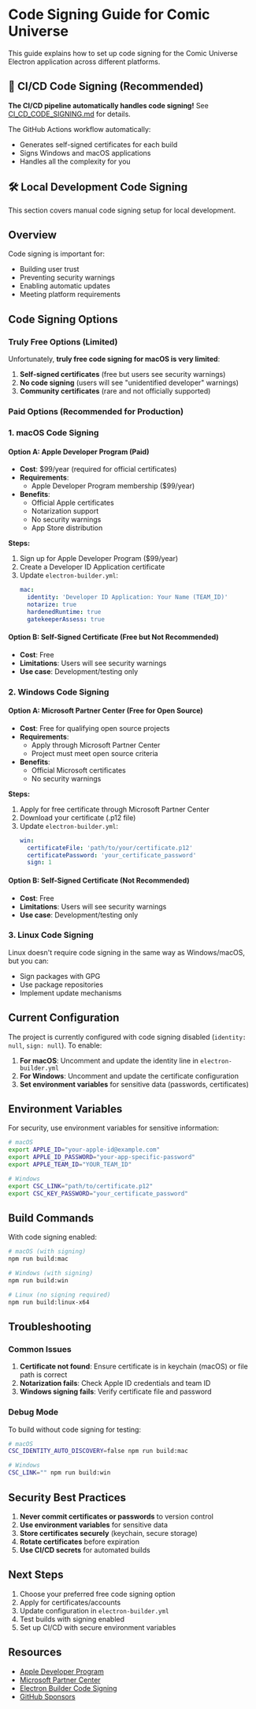 # Code Signing Guide for Comic Universe

This guide explains how to set up code signing for the Comic Universe Electron application across different platforms.

## 🚀 CI/CD Code Signing (Recommended)

**The CI/CD pipeline automatically handles code signing!** See [CI_CD_CODE_SIGNING.md](./CI_CD_CODE_SIGNING.md) for details.

The GitHub Actions workflow automatically:

- Generates self-signed certificates for each build
- Signs Windows and macOS applications
- Handles all the complexity for you

## 🛠️ Local Development Code Signing

This section covers manual code signing setup for local development.

## Overview

Code signing is important for:

- Building user trust
- Preventing security warnings
- Enabling automatic updates
- Meeting platform requirements

## Code Signing Options

### Truly Free Options (Limited)

Unfortunately, **truly free code signing for macOS is very limited**:

1. **Self-signed certificates** (free but users see security warnings)
2. **No code signing** (users will see "unidentified developer" warnings)
3. **Community certificates** (rare and not officially supported)

### Paid Options (Recommended for Production)

### 1. macOS Code Signing

#### Option A: Apple Developer Program (Paid)

- **Cost**: $99/year (required for official certificates)
- **Requirements**:
  - Apple Developer Program membership ($99/year)
- **Benefits**:
  - Official Apple certificates
  - Notarization support
  - No security warnings
  - App Store distribution

**Steps:**

1. Sign up for Apple Developer Program ($99/year)
2. Create a Developer ID Application certificate
3. Update `electron-builder.yml`:
   ```yaml
   mac:
     identity: 'Developer ID Application: Your Name (TEAM_ID)'
     notarize: true
     hardenedRuntime: true
     gatekeeperAssess: true
   ```

#### Option B: Self-Signed Certificate (Free but Not Recommended)

- **Cost**: Free
- **Limitations**: Users will see security warnings
- **Use case**: Development/testing only

### 2. Windows Code Signing

#### Option A: Microsoft Partner Center (Free for Open Source)

- **Cost**: Free for qualifying open source projects
- **Requirements**:
  - Apply through Microsoft Partner Center
  - Project must meet open source criteria
- **Benefits**:
  - Official Microsoft certificates
  - No security warnings

**Steps:**

1. Apply for free certificate through Microsoft Partner Center
2. Download your certificate (.p12 file)
3. Update `electron-builder.yml`:
   ```yaml
   win:
     certificateFile: 'path/to/your/certificate.p12'
     certificatePassword: 'your_certificate_password'
     sign: 1
   ```

#### Option B: Self-Signed Certificate (Not Recommended)

- **Cost**: Free
- **Limitations**: Users will see security warnings
- **Use case**: Development/testing only

### 3. Linux Code Signing

Linux doesn't require code signing in the same way as Windows/macOS, but you can:

- Sign packages with GPG
- Use package repositories
- Implement update mechanisms

## Current Configuration

The project is currently configured with code signing disabled (`identity: null`, `sign: null`). To enable:

1. **For macOS**: Uncomment and update the identity line in `electron-builder.yml`
2. **For Windows**: Uncomment and update the certificate configuration
3. **Set environment variables** for sensitive data (passwords, certificates)

## Environment Variables

For security, use environment variables for sensitive information:

```bash
# macOS
export APPLE_ID="your-apple-id@example.com"
export APPLE_ID_PASSWORD="your-app-specific-password"
export APPLE_TEAM_ID="YOUR_TEAM_ID"

# Windows
export CSC_LINK="path/to/certificate.p12"
export CSC_KEY_PASSWORD="your_certificate_password"
```

## Build Commands

With code signing enabled:

```bash
# macOS (with signing)
npm run build:mac

# Windows (with signing)
npm run build:win

# Linux (no signing required)
npm run build:linux-x64
```

## Troubleshooting

### Common Issues

1. **Certificate not found**: Ensure certificate is in keychain (macOS) or file path is correct
2. **Notarization fails**: Check Apple ID credentials and team ID
3. **Windows signing fails**: Verify certificate file and password

### Debug Mode

To build without code signing for testing:

```bash
# macOS
CSC_IDENTITY_AUTO_DISCOVERY=false npm run build:mac

# Windows
CSC_LINK="" npm run build:win
```

## Security Best Practices

1. **Never commit certificates or passwords** to version control
2. **Use environment variables** for sensitive data
3. **Store certificates securely** (keychain, secure storage)
4. **Rotate certificates** before expiration
5. **Use CI/CD secrets** for automated builds

## Next Steps

1. Choose your preferred free code signing option
2. Apply for certificates/accounts
3. Update configuration in `electron-builder.yml`
4. Test builds with signing enabled
5. Set up CI/CD with secure environment variables

## Resources

- [Apple Developer Program](https://developer.apple.com/programs/)
- [Microsoft Partner Center](https://partner.microsoft.com/)
- [Electron Builder Code Signing](https://www.electron.build/code-signing)
- [GitHub Sponsors](https://github.com/sponsors)
